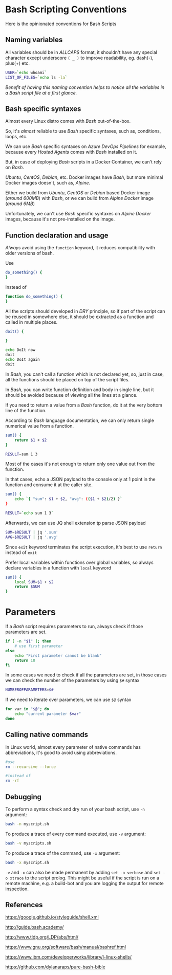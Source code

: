 # Bash Scripting Conventions

Here is the opinionated conventions for Bash Scripts

## Naming variables

All variables should be in _ALLCAPS_ format, it shouldn't have any special character except underscore `( _ )` to improve readability, eg. dash(-), plus(+) etc.

```bash
USER=`echo whoami`
LIST_OF_FILES=`echo ls -la`
```

_Benefit of having this naming convention helps to notice all the variables in a Bash script file at a first glance._

## Bash specific syntaxes

Almost every Linux distro comes with _Bash_ out-of-the-box.

So, it's _almost_ reliable to use _Bash_ specific syntaxes, such as, conditions, loops, etc.

We can use _Bash_ specific syntaxes on _Azure DevOps Pipelines_ for example, because every _Hosted Agents_ comes with _Bash_ installed on it.

But, in case of deploying _Bash_ scripts in a Docker Container, we can't rely on _Bash_.

_Ubuntu_, _CentOS_, _Debian_, etc. Docker images have _Bash_, but more minimal Docker images doesn't, such as, _Alpine_.

Either we build from _Ubuntu_, _CentOS_ or _Debian_ based Docker image (_around 600MB_) with _Bash_, or we can build from _Alpine Docker_ image (_around 6MB_)

Unfortunately, we can't use _Bash_ specific syntaxes on _Alpine Docker_ images, because it's not pre-installed on the image.

## Function declaration and usage

_Always_ avoid using the `function` keyword, it reduces compatibility with older versions of bash.

Use

```bash
do_something() {
}
```

Instead of

```bash
function do_something() {
}
```

All the scripts should developed in _DRY_ principle, so if part of the script can be reused in somewhere else, it should be extracted as a function and called in multiple places.

```bash
doit() {

}

echo DoIt now
doit
echo DoIt again
doit
```

In _Bash_, you can't call a function which is not declared yet, so, just in case, all the functions should be placed on top of the script files.

In _Bash_, you can write function definition and body in single line, but it should be avoided because of viewing all the lines at a glance.

If you need to return a value from a _Bash_ function, do it at the very bottom line of the function.

According to _Bash_ language documentation, we can only return single numerical value from a function.

```bash
sum() {
    return $1 + $2
}

RESULT=sum 1 3
```

Most of the cases it's not enough to return only one value out from the function.

In that cases, echo a JSON payload to the console only at 1 point in the function and consume it at the caller site.

```bash
sum() {
    echo `{ "sum": $1 + $2, "avg": (($1 + $2)/2) }`
}

RESULT=`echo sum 1 3`
```

Afterwards, we can use JQ shell extension tp parse JSON payload

```bash
SUM=$RESULT | jq '.sum'
AVG=$RESULT | jq '.avg'
```

Since `exit` keyword terminates the script execution, it's best to use `return` instead of `exit`

Prefer local variables within functions over global variables, so always declare variables in a function with `local` keyword

```bash
sum() {
    local SUM=$1 + $2
    return $SUM
}
```

# Parameters

If a _Bash_ script requires parameters to run, always check if those parameters are set.

```bash
if [ -n "$1" ]; then
    # use first parameter
else
    echo "First parameter cannot be blank"
    return 10
fi
```

In some cases we need to check if all the parameters are set, in those cases we can check the number of the parameters by using `$#` syntax

```bash
NUMBEROFPARAMETERS=$#
```

If we need to iterate over parameters, we can use `$@` syntax

```bash
for var in "$@"; do
    echo "current parameter $var"
done
```

## Calling native commands

In Linux world, almost every parameter of native commands has abbreviations, it's good to avoid using abbreviations.

```bash
#use
rm --recursive --force

#instead of
rm -rf
```

## Debugging

To perform a syntax check and dry run of your bash script, use `-n` argument:

```bash
bash -n myscript.sh
```

To produce a trace of every command executed, use `-v` argument:

```bash
bash -v myscripts.sh
```

To produce a trace of the command, use `-x` argument:

```bash
bash -x myscript.sh
```

`-v` and `-x` can also be made permanent by adding `set -o verbose` and `set -o xtrace` to the script prolog. This might be useful if the script is run on a remote machine, e.g. a build-bot and you are logging the output for remote inspection.

## References

https://google.github.io/styleguide/shell.xml

http://guide.bash.academy/

http://www.tldp.org/LDP/abs/html/

https://www.gnu.org/software/bash/manual/bashref.html

https://www.ibm.com/developerworks/library/l-linux-shells/

https://github.com/dylanaraps/pure-bash-bible
